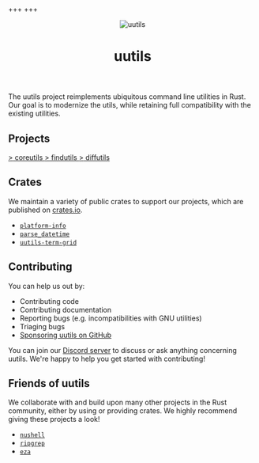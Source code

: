 +++
+++

<header>
  <img src="logo.svg" alt="uutils" class="logo" />
  <h1 class="title">uutils</h1>
</header>

The uutils project reimplements ubiquitous command line utilities in
Rust. Our goal is to modernize the utils, while retaining full
compatibility with the existing utilities.

## Projects

<div class="projects">
  <a class="project" href="/coreutils">
    <span aria-hidden="true">&gt;</span>
    coreutils
  </a>
  <a class="project" href="/findutils">
    <span aria-hidden="true">&gt;</span>
    findutils
  </a>
  <a class="project" href="/diffutils">
    <span aria-hidden="true">&gt;</span>
    diffutils
  </a>
</div>

## Crates

We maintain a variety of public crates to support our projects,
which are published on [crates.io](https://crates.io/).

- [`platform-info`](https://github.com/uutils/platform-info)
- [`parse_datetime`](https://github.com/uutils/parse_datetime)
- [`uutils-term-grid`](https://github.com/uutils/uutils-term-grid)

## Contributing

You can help us out by:

- Contributing code
- Contributing documentation
- Reporting bugs (e.g. incompatibilities with GNU utilities)
- Triaging bugs
- [Sponsoring uutils on GitHub](https://github.com/sponsors/uutils)

You can join our [Discord server](https://discord.gg/wQVJbvJ) to discuss or ask anything concerning uutils. We're happy to help you get started with contributing!

## Friends of uutils

We collaborate with and build upon many other projects in the Rust
community, either by using or providing crates. We highly recommend
giving these projects a look!

- [`nushell`](https://www.nushell.sh/)
- [`ripgrep`](https://github.com/burntsushi/ripgrep)
- [`eza`](https://github.com/eza-community/eza)
